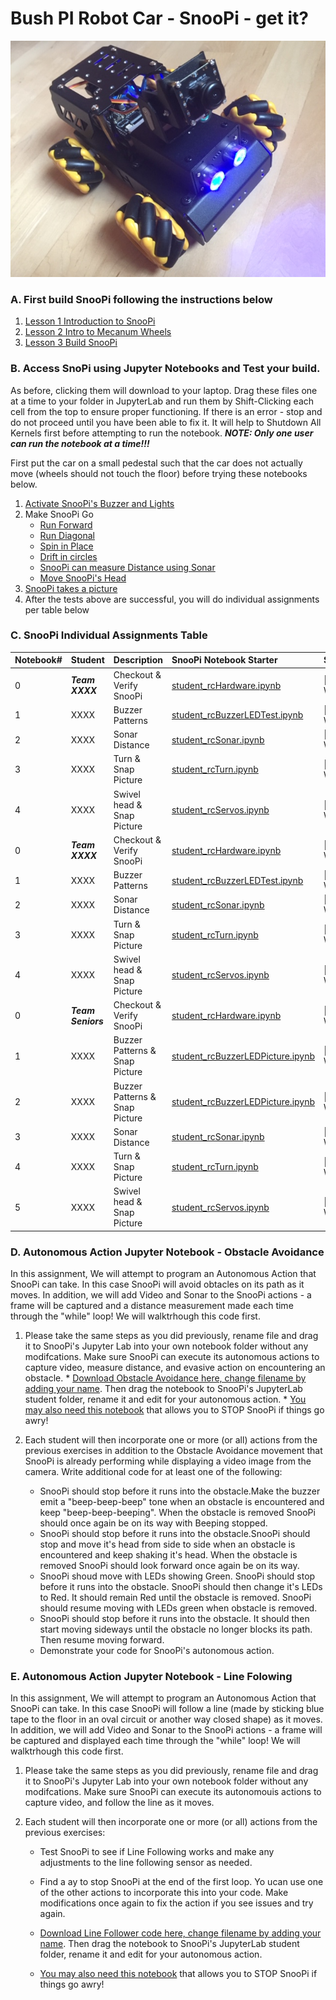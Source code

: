 # Bush PI Robot Car - SnooPi -  get it?

![snoopi](snoopi.jpg)

### A.  First build SnooPi following the instructions below

1. [Lesson 1 Introduction to SnooPi](Lesson1_Intro_SnooPi.pdf)
1. [Lesson 2 Intro to Mecanum Wheels](Lesson2_Intro_Mecanum_Wheels.pdf)
1. [Lesson 3 Build SnooPi](Lesson3_Build_TurboPI.pdf)

### B.  Access SnoPi using Jupyter Notebooks and Test your build.

As before, clicking them will download to your laptop.  Drag these files one at a time to your folder in JupyterLab and run them by Shift-Clicking each cell from the top to ensure proper functioning.  If there is an error - stop and do not proceed until you have been able to fix it.   It will help to Shutdown All Kernels first before attempting to run the notebook. ***NOTE: Only one user can run the notebook at a time!!!***

First put the car on a small pedestal such that the car does not actually move (wheels should not touch the floor) before trying these notebooks below.  

1. [Activate SnooPi's Buzzer and Lights](assignments/student_rcBuzzerLEDTest.ipynb)
2. Make SnooPi Go
    - [Run Forward](assignments/student_rcForward.ipynb)
    - [Run Diagonal](assignments/student_rcSlant.ipynb)
    - [Spin in Place](assignments/student_rcSpin.ipynb)
    - [Drift in circles](assignments/student_rcSpin.ipynb)
    - [SnooPi can measure Distance using Sonar](assignments/student_rcSonar.ipynb)
    - [Move SnooPi's Head](assignments/student_rcServos.ipynb)
3. [SnooPi takes a picture](assignments/student_rcCamera.ipynb)
4. After the tests above are successful, you will do individual assignments per table below

### C. SnooPi Individual Assignments Table

Notebook#|Student|Description|SnooPi Notebook Starter|Status
:---|:---|:---|:---|:---|
0|***Team XXXX***|Checkout & Verify SnooPi|[student_rcHardware.ipynb](http://bushastrolab.com/hub/user-redirect/git-pull?repo=https%3A%2F%2Fgithub.com%2Fchandrunarayan%2Ffcsr&branch=gh-pages&urlpath=lab%2Ftree%2Ffcsr%2Fprojects%2Frpi_car%2Fassignments%2Fstudent_rcHardware.ipynb)|🤖 IN-WORK
1|XXXX|Buzzer Patterns|[student_rcBuzzerLEDTest.ipynb](http://bushastrolab.com/hub/user-redirect/git-pull?repo=https%3A%2F%2Fgithub.com%2Fchandrunarayan%2Ffcsr&branch=gh-pages&urlpath=lab%2Ftree%2Ffcsr%2Fprojects%2Frpi_car%2Fassignments%2Fstudent_rcBuzzerLEDTest.ipynb)|🤖 IN-WORK
2|XXXX|Sonar Distance|[student_rcSonar.ipynb](http://bushastrolab.com/hub/user-redirect/git-pull?repo=https%3A%2F%2Fgithub.com%2Fchandrunarayan%2Ffcsr&branch=gh-pages&urlpath=lab%2Ftree%2Ffcsr%2Fprojects%2Frpi_car%2Fassignments%2Fstudent_rcSonar.ipynb)|🤖 IN-WORK
3|XXXX|Turn & Snap Picture|[student_rcTurn.ipynb](http://bushastrolab.com/hub/user-redirect/git-pull?repo=https%3A%2F%2Fgithub.com%2Fchandrunarayan%2Ffcsr&branch=gh-pages&urlpath=lab%2Ftree%2Ffcsr%2Fprojects%2Frpi_car%2Fassignments%2Fstudent_rcTurn.ipynb)|🤖 IN-WORK
4|XXXX|Swivel head & Snap Picture|[student_rcServos.ipynb](http://bushastrolab.com/hub/user-redirect/git-pull?repo=https%3A%2F%2Fgithub.com%2Fchandrunarayan%2Ffcsr&branch=gh-pages&urlpath=lab%2Ftree%2Ffcsr%2Fprojects%2Frpi_car%2Fassignments%2Fstudent_rcServos.ipynb)|🤖 IN-WORK
0|***Team XXXX***|Checkout & Verify SnooPi|[student_rcHardware.ipynb](http://bushastrolab.com/hub/user-redirect/git-pull?repo=https%3A%2F%2Fgithub.com%2Fchandrunarayan%2Ffcsr&branch=gh-pages&urlpath=lab%2Ftree%2Ffcsr%2Fprojects%2Frpi_car%2Fassignments%2Fstudent_rcHardware.ipynb)|🤖 IN-WORK
1|XXXX|Buzzer Patterns|[student_rcBuzzerLEDTest.ipynb](http://bushastrolab.com/hub/user-redirect/git-pull?repo=https%3A%2F%2Fgithub.com%2Fchandrunarayan%2Ffcsr&branch=gh-pages&urlpath=lab%2Ftree%2Ffcsr%2Fprojects%2Frpi_car%2Fassignments%2Fstudent_rcBuzzerLEDTest.ipynb)|🤖 IN-WORK
2|XXXX|Sonar Distance|[student_rcSonar.ipynb](http://bushastrolab.com/hub/user-redirect/git-pull?repo=https%3A%2F%2Fgithub.com%2Fchandrunarayan%2Ffcsr&branch=gh-pages&urlpath=lab%2Ftree%2Ffcsr%2Fprojects%2Frpi_car%2Fassignments%2Fstudent_rcSonar.ipynb)|🤖 IN-WORK
3|XXXX|Turn & Snap Picture|[student_rcTurn.ipynb](http://bushastrolab.com/hub/user-redirect/git-pull?repo=https%3A%2F%2Fgithub.com%2Fchandrunarayan%2Ffcsr&branch=gh-pages&urlpath=lab%2Ftree%2Ffcsr%2Fprojects%2Frpi_car%2Fassignments%2Fstudent_rcTurn.ipynb)|🤖 IN-WORK
4|XXXX|Swivel head & Snap Picture|[student_rcServos.ipynb](http://bushastrolab.com/hub/user-redirect/git-pull?repo=https%3A%2F%2Fgithub.com%2Fchandrunarayan%2Ffcsr&branch=gh-pages&urlpath=lab%2Ftree%2Ffcsr%2Fprojects%2Frpi_car%2Fassignments%2Fstudent_rcServos.ipynb)|🤖 IN-WORK
0|***Team Seniors***|Checkout & Verify SnooPi|[student_rcHardware.ipynb](http://bushastrolab.com/hub/user-redirect/git-pull?repo=https%3A%2F%2Fgithub.com%2Fchandrunarayan%2Ffcsr&branch=gh-pages&urlpath=lab%2Ftree%2Ffcsr%2Fprojects%2Frpi_car%2Fassignments%2Fstudent_rcHardware.ipynb)|🤖 IN-WORK
1|XXXX|Buzzer Patterns & Snap Picture|[student_rcBuzzerLEDPicture.ipynb](http://bushastrolab.com/hub/user-redirect/git-pull?repo=https%3A%2F%2Fgithub.com%2Fchandrunarayan%2Ffcsr&branch=gh-pages&urlpath=lab%2Ftree%2Ffcsr%2Fprojects%2Frpi_car%2Fassignments%2Fstudent_rcBuzzerLEDPicture.ipynb)|🤖 IN-WORK
2|XXXX|Buzzer Patterns & Snap Picture|[student_rcBuzzerLEDPicture.ipynb](http://bushastrolab.com/hub/user-redirect/git-pull?repo=https%3A%2F%2Fgithub.com%2Fchandrunarayan%2Ffcsr&branch=gh-pages&urlpath=lab%2Ftree%2Ffcsr%2Fprojects%2Frpi_car%2Fassignments%2Fstudent_rcBuzzerLEDPicture.ipynb)|🤖 IN-WORK
3|XXXX|Sonar Distance|[student_rcSonar.ipynb](http://bushastrolab.com/hub/user-redirect/git-pull?repo=https%3A%2F%2Fgithub.com%2Fchandrunarayan%2Ffcsr&branch=gh-pages&urlpath=lab%2Ftree%2Ffcsr%2Fprojects%2Frpi_car%2Fassignments%2Fstudent_rcSonar.ipynb)|🤖 IN-WORK
4|XXXX|Turn & Snap Picture|[student_rcTurn.ipynb](http://bushastrolab.com/hub/user-redirect/git-pull?repo=https%3A%2F%2Fgithub.com%2Fchandrunarayan%2Ffcsr&branch=gh-pages&urlpath=lab%2Ftree%2Ffcsr%2Fprojects%2Frpi_car%2Fassignments%2Fstudent_rcTurn.ipynb)|🤖 IN-WORK
5|XXXX|Swivel head & Snap Picture|[student_rcServos.ipynb](http://bushastrolab.com/hub/user-redirect/git-pull?repo=https%3A%2F%2Fgithub.com%2Fchandrunarayan%2Ffcsr&branch=gh-pages&urlpath=lab%2Ftree%2Ffcsr%2Fprojects%2Frpi_car%2Fassignments%2Fstudent_rcServos.ipynb)|🤖 IN-WORK

### D.  Autonomous Action Jupyter Notebook - Obstacle Avoidance

In this assignment, We will attempt to program an Autonomous Action that SnooPi can take. In this case SnooPi will avoid obtacles on its path as it moves. In addition, we will add Video and Sonar to the SnooPi actions - a frame will be captured and a distance measurement made each time through the "while" loop!  We will walktrhough this code first.  

1.  Please take the same steps as you did previously, rename file and drag it to SnooPi's Jupyter Lab into your own notebook folder without any modifcations.  Make sure SnooPi can execute its autonomous actions to capture video, measure distance, and evasive action on encountering an obstacle.
        * [Download Obstacle Avoidance here, change filename by adding your name](assignments/student_rcAvoid.ipynb).  Then drag the notebook to SnooPi's JupyterLab student folder, rename it and edit for your autonomous action.
        * [You may also need this notebook](assignments/student_snoopiSTOP.ipynb) that allows you to STOP SnooPi if things go awry!
        
1. Each student will then incorporate one or more (or all) actions from the previous exercises in addition to the Obstacle Avoidance movement that SnooPi is already performing while displaying a video image from the camera.  Write additional code for at least one of the following:
    * SnooPi should stop before it runs into the obstacle.Make the buzzer emit a "beep-beep-beep" tone when an obstacle is encountered and keep "beep-beep-beeping".  When the obstacle is removed SnooPi should once again be on its way with Beeping stopped.  
    * SnooPi should stop before it runs into the obstacle.SnooPi should stop and move it's head from side to side when an obstacle is encountered and keep shaking it's head. When the obstacle is removed SnooPi should look forward once again be on its way.  
    * SnooPi shoud move with LEDs showing Green. SnooPi should stop before it runs into the obstacle. SnooPi should then change it's LEDs to Red. It should remain Red until the obstacle is removed.  SnooPi should resume moving with LEDs green when obstacle is removed. 
    * SnooPi should stop before it runs into the obstacle. It should then start moving sideways until the obstacle no longer blocks its path.  Then resume moving forward.
    * Demonstrate your code for SnooPi's autonomous action.

### E.  Autonomous Action Jupyter Notebook - Line Folowing

In this assignment, We will attempt to program an Autonomous Action that SnooPi can take. In this case SnooPi will follow a line (made by sticking blue tape to the floor in an oval circuit or another way closed shape) as it moves. In addition, we will add Video and Sonar to the SnooPi actions - a frame will be captured and displayed each time through the "while" loop!  We will walktrhough this code first.  

1.  Please take the same steps as you did previously, rename file and drag it to SnooPi's Jupyter Lab into your own notebook folder without any modifcations.  Make sure SnooPi can execute its autonomouis actions to capture video, and follow the line as it moves.
        
1. Each student will then incorporate one or more (or all) actions from the previous exercises:
    * Test SnooPi to see if Line Following works and make any adjustments to the line following sensor as needed.
    * Find a ay to stop SnooPi at the end of the first loop.  Yo ucan use one of the other actions to incorporate this into your code.
        Make modifications once again to fix the action if you see issues and try again.

    * [Download Line Follower code here, change filename by adding your name](assignments/student_rcLineFollower.ipynb).  Then drag the notebook to SnooPi's JupyterLab student folder, rename it and edit for your autonomous action.

    * [You may also need this notebook](student_snoopiSTOP.ipynb) that allows you to STOP SnooPi if things go awry!

